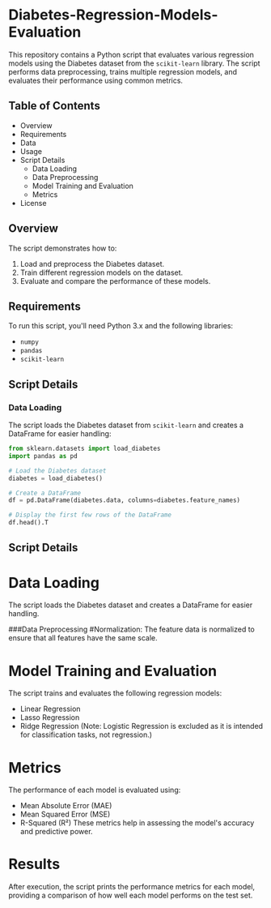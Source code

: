 # Diabetes-Regression-Models-Evaluation

This repository contains a Python script that evaluates various regression models using the Diabetes dataset from the `scikit-learn` library. The script performs data preprocessing, trains multiple regression models, and evaluates their performance using common metrics.

## Table of Contents

- Overview
- Requirements
- Data
- Usage
- Script Details
  - Data Loading
  - Data Preprocessing
  - Model Training and Evaluation
  - Metrics
- License

## Overview

The script demonstrates how to:

1. Load and preprocess the Diabetes dataset.
2. Train different regression models on the dataset.
3. Evaluate and compare the performance of these models.

## Requirements

To run this script, you'll need Python 3.x and the following libraries:

- `numpy`
- `pandas`
- `scikit-learn`

## Script Details

### Data Loading

The script loads the Diabetes dataset from `scikit-learn` and creates a DataFrame for easier handling:

```python
from sklearn.datasets import load_diabetes
import pandas as pd

# Load the Diabetes dataset
diabetes = load_diabetes()

# Create a DataFrame
df = pd.DataFrame(diabetes.data, columns=diabetes.feature_names)

# Display the first few rows of the DataFrame
df.head().T
```

## Script Details
# Data Loading
The script loads the Diabetes dataset and creates a DataFrame for easier handling.

###Data Preprocessing
#Normalization: The feature data is normalized to ensure that all features have the same scale.

# Model Training and Evaluation
The script trains and evaluates the following regression models:

- Linear Regression
- Lasso Regression
- Ridge Regression
(Note: Logistic Regression is excluded as it is intended for classification tasks, not regression.)

# Metrics
The performance of each model is evaluated using:

- Mean Absolute Error (MAE)
- Mean Squared Error (MSE)
- R-Squared (R²)
These metrics help in assessing the model's accuracy and predictive power.

# Results
After execution, the script prints the performance metrics for each model, providing a comparison of how well each model performs on the test set.
